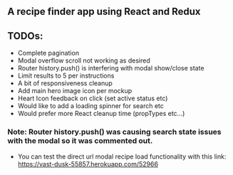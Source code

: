 ## A recipe finder app using React and Redux

## TODOs:
 - Complete pagination
 - Modal overflow scroll not working as desired
 - Router history.push() is interfering with modal show/close state
 - Limit results to 5 per instructions
 - A bit of responsiveness cleanup
 - Add main hero image icon per mockup
 - Heart Icon feedback on click (set active status etc)
 - Would like to add a loading spinner for search etc
 - Would prefer more React cleanup time (propTypes etc...)

### Note:  Router history.push() was causing search state issues with the modal so it was commented out.
 - You can test the direct url modal recipe load functionality with this link: https://vast-dusk-55857.herokuapp.com/52966
